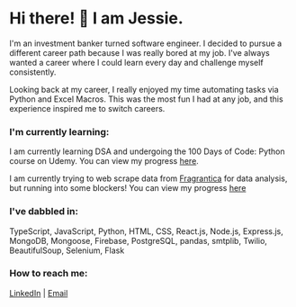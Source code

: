 # Hi there! 👋 I am Jessie.

I'm an investment banker turned software engineer. I decided to pursue a different career path because I was really bored at my job. I've always wanted a career where I could learn every day and challenge myself consistently.

Looking back at my career, I really enjoyed my time automating tasks via Python and Excel Macros. This was the most fun I had at any job, and this experience inspired me to switch careers.

### I'm currently learning:
I am currently learning DSA and undergoing the 100 Days of Code: Python course on Udemy. You can view my progress [here](https://github.com/JessieChiu1/Angela_Yu_Python).

I am currently trying to web scrape data from [Fragrantica](https://www.fragrantica.com/) for data analysis, but running into some blockers! You can view my progress [here](https://github.com/JessieChiu1/Fragrance_Data_Analysis)

### I've dabbled in:
TypeScript, JavaScript, Python, HTML, CSS, React.js, Node.js, Express.js, MongoDB, Mongoose, Firebase, PostgreSQL, pandas, smtplib, Twilio, BeautifulSoup, Selenium, Flask

### How to reach me:
[LinkedIn](https://www.linkedin.com/in/jessiechiu12) | [Email](mailto:jessiechiu12@gmail.com)

